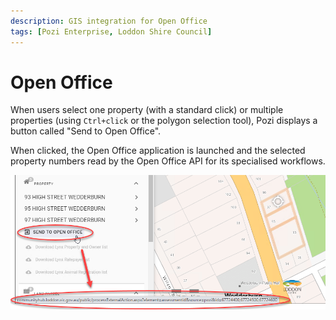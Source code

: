 ```yaml
---
description: GIS integration for Open Office
tags: [Pozi Enterprise, Loddon Shire Council]
---
```


# Open Office

When users select one property (with a standard click) or multiple properties (using `Ctrl+click` or the polygon selection tool), Pozi displays a button called "Send to Open Office".

When clicked, the Open Office application is launched and the selected property numbers read by the Open Office API for its specialised workflows.

![](/static/img/tweet-gallery/Open_Office_Integration.png)
